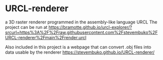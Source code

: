 # URCL-renderer
a 3D raster renderer programmed in the assembly-like language URCL
The project can be run at
https://bramotte.github.io/urcl-explorer/?srcurl=https%3A%2F%2Fraw.githubusercontent.com%2Fstevembuko%2FURCL-renderer%2Fmain%2Frender.urcl

Also included in this project is a webpage that can convert .obj files into data usable by the renderer
https://stevembuko.github.io/URCL-renderer/
